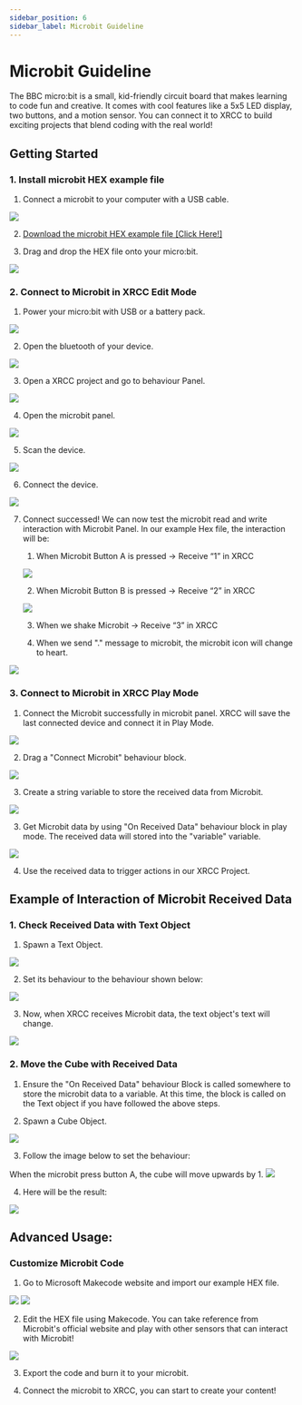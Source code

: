 ```yaml
---
sidebar_position: 6
sidebar_label: Microbit Guideline
---
```


# Microbit Guideline

The BBC micro:bit is a small, kid-friendly circuit board that makes learning to code fun and creative. It comes with cool features like a 5x5 LED display, two buttons, and a motion sensor. You can connect it to XRCC to build exciting projects that blend coding with the real world!

## Getting Started

### 1. Install microbit HEX example file

1. Connect a microbit to your computer with a USB cable.

![](/img/MicrobitGuideline/Guideline1.png)

2. [Download the microbit HEX example file  [Click Here!]](https://votanic-my.sharepoint.com/:f:/p/tobey/EkM4H-EfqL5AkhgS3Y5W2SIBd4-wW4fTD3t5d4PCJPFYqQ?e=BGG4ZW)

3. Drag and drop the HEX file onto your micro:bit.

![](/img/MicrobitGuideline/Guideline2.png)

### 2. Connect to Microbit in XRCC Edit Mode

1. Power your micro:bit with USB or a battery pack.

![](/img/MicrobitGuideline/Guideline3.png)

2. Open the bluetooth of your device.

![](/img/MicrobitGuideline/Guideline4.png)

3. Open a XRCC project and go to behaviour Panel.

![](/img/MicrobitGuideline/Guideline5.png)

4. Open the microbit panel.

![](/img/MicrobitGuideline/Guideline6.png)

5. Scan the device.

![](/img/MicrobitGuideline/Guideline7.png)

6. Connect the device.

![](/img/MicrobitGuideline/Guideline8.png)

7. Connect successed! We can now test the microbit read and write interaction with Microbit Panel.
In our example Hex file, the interaction will be:

    1. When Microbit Button A is pressed -> Receive “1” in XRCC

    ![](/img/MicrobitGuideline/ButtonA.png)

    2. When Microbit Button B is pressed -> Receive “2” in XRCC

    ![](/img/MicrobitGuideline/ButtonB.png)

    3. When we shake Microbit -> Receive “3” in XRCC

    4. When we send "." message to microbit, the microbit icon will change to heart.
   

![](/img/MicrobitGuideline/Guideline9.png)

### 3. Connect to Microbit in XRCC Play Mode

1. Connect the Microbit successfully in microbit panel. XRCC will save the last connected device and connect it in Play Mode.

![](/img/MicrobitGuideline/Guideline9.png)

2. Drag a "Connect Microbit" behaviour block.

![](/img/MicrobitGuideline/Guideline10.png)

3. Create a string variable to store the received data from Microbit.

![](/img/MicrobitGuideline/Guideline11.png)

3. Get Microbit data by using "On Received Data" behaviour block in play mode. The received data will stored into the "variable" variable.

![](/img/MicrobitGuideline/Guideline12.png)

4. Use the received data to trigger actions in our XRCC Project.

## Example of Interaction of Microbit Received Data

### 1. Check Received Data with Text Object

1. Spawn a Text Object.

![](/img/MicrobitGuideline/Guideline13.png)

2. Set its behaviour to the behaviour shown below:

![](/img/MicrobitGuideline/Guideline14.png)

3. Now, when XRCC receives Microbit data, the text object's text will change.

![](/img/MicrobitGuideline/Demo1.gif)

### 2. Move the Cube with Received Data

1. Ensure the "On Received Data" behaviour Block is called somewhere to store the microbit data to a variable. At this time, the block is called on the Text object if you have followed the above steps.

2. Spawn a Cube Object.

![](/img/MicrobitGuideline/Guideline15.png)

3. Follow the image below to set the behaviour:

When the microbit press button A, the cube will move upwards by 1.
![](/img/MicrobitGuideline/Guideline16.png)

4. Here will be the result: 

![](/img/MicrobitGuideline/Demo2.gif)

## Advanced Usage:

### Customize Microbit Code
1. Go to Microsoft Makecode website and import our example HEX file.

![](/img/MicrobitGuideline/Guideline17.png)
![](/img/MicrobitGuideline/Guideline18.png)

2. Edit the HEX file using Makecode. You can take reference from Microbit's official website and play with other sensors that can interact with Microbit!

![](/img/MicrobitGuideline/Guideline19.png)

3. Export the code and burn it to your microbit. 

4. Connect the microbit to XRCC, you can start to create your content!